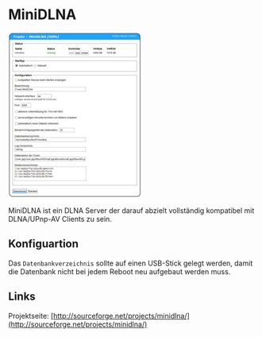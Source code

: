MiniDLNA
========

[![minidlna](../../docs/screenshots/243_md.jpg)](../../docs/screenshots/243.jpg)

MiniDLNA ist ein DLNA Server der darauf abzielt vollständig kompatibel
mit DLNA/UPnp-AV Clients zu sein.

Konfiguartion
-------------

Das `Datenbankverzeichnis` sollte auf einen USB-Stick gelegt werden,
damit die Datenbank nicht bei jedem Reboot neu aufgebaut werden muss.

Links
-----

Projektseite:
[http://sourceforge.net/projects/minidlna/](http://sourceforge.net/projects/minidlna/)
